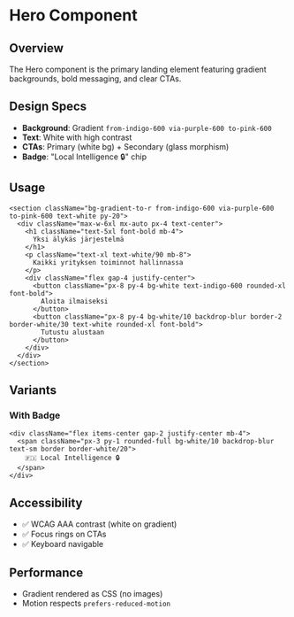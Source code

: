 # Hero Component

## Overview

The Hero component is the primary landing element featuring gradient backgrounds, bold messaging, and clear CTAs.

## Design Specs

- **Background**: Gradient `from-indigo-600 via-purple-600 to-pink-600`
- **Text**: White with high contrast
- **CTAs**: Primary (white bg) + Secondary (glass morphism)
- **Badge**: "Local Intelligence 🔒" chip

## Usage

```tsx
<section className="bg-gradient-to-r from-indigo-600 via-purple-600 to-pink-600 text-white py-20">
  <div className="max-w-6xl mx-auto px-4 text-center">
    <h1 className="text-5xl font-bold mb-4">
      Yksi älykäs järjestelmä
    </h1>
    <p className="text-xl text-white/90 mb-8">
      Kaikki yrityksen toiminnot hallinnassa
    </p>
    <div className="flex gap-4 justify-center">
      <button className="px-8 py-4 bg-white text-indigo-600 rounded-xl font-bold">
        Aloita ilmaiseksi
      </button>
      <button className="px-8 py-4 bg-white/10 backdrop-blur border-2 border-white/30 text-white rounded-xl font-bold">
        Tutustu alustaan
      </button>
    </div>
  </div>
</section>
```

## Variants

### With Badge

```tsx
<div className="flex items-center gap-2 justify-center mb-4">
  <span className="px-3 py-1 rounded-full bg-white/10 backdrop-blur text-sm border border-white/20">
    🇫🇮 Local Intelligence 🔒
  </span>
</div>
```

## Accessibility

- ✅ WCAG AAA contrast (white on gradient)
- ✅ Focus rings on CTAs
- ✅ Keyboard navigable

## Performance

- Gradient rendered as CSS (no images)
- Motion respects `prefers-reduced-motion`

